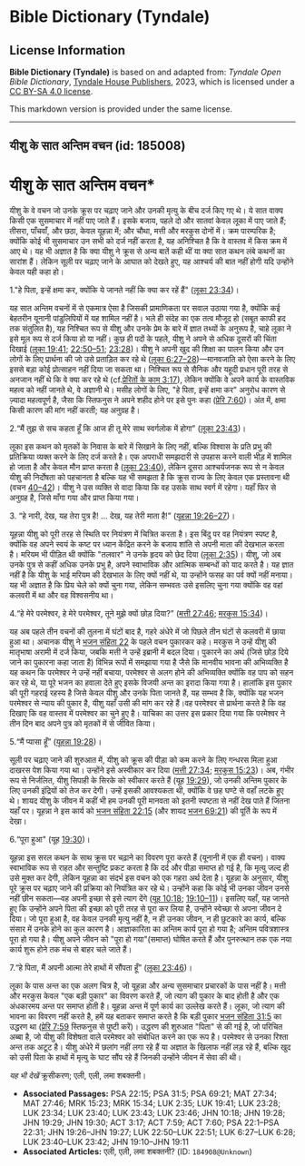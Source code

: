 # Bible Dictionary (Tyndale)

## License Information

**Bible Dictionary (Tyndale)** is based on and adapted from: _Tyndale Open Bible Dictionary_, [Tyndale House Publishers](https://tyndaleopenresources.com/), 2023, which is licensed under a [CC BY-SA 4.0 license](https://creativecommons.org/licenses/by-sa/4.0/legalcode.en).

This markdown version is provided under the same license.



--------------------------------

## यीशु के सात अन्तिम वचन (id: 185008)

यीशु के सात अन्तिम वचन\*
========================

यीशु के वे वचन जो उनके क्रूस पर चढ़ाए जाने और उनकी मृत्यु के बीच दर्ज किए गए थे। ये सात वाक्य किसी एक सुसमाचार में नहीं पाए जाते हैं। इसके बजाय, पहले दो और सातवां केवल लूका में पाए जाते हैं; तीसरा, पाँचवाँ, और छठा, केवल यूहन्ना में; और चौथा, मत्ती और मरकुस दोनों में। क्रम पारम्परिक है; क्योंकि कोई भी सुसमाचार उन सभी को दर्ज नहीं करता है, यह अनिश्चित है कि वे वास्तव में किस क्रम में आए थे। यह भी अज्ञात है कि क्या यीशु ने क्रूस से अन्य बातें कही थीं या क्या सात कथन लंबे कथनों का सारांश हैं। लेकिन सूली पर चढ़ाए जाने के आघात को देखते हुए, यह आश्चर्य की बात नहीं होगी यदि उन्होंने केवल यही कहा हो।

1\."हे पिता, इन्हें क्षमा कर, क्योंकि ये जानते नहीं कि क्या कर रहें हैं" ([लूका 23:34](https://ref.ly/Luke23:34))।

यह सात अन्तिम वचनों में से एकमात्र ऐसा है जिसकी प्रामाणिकता पर सवाल उठाया गया है, क्योंकि कई बेहतरीन यूनानी पांडुलिपियों में यह शामिल नहीं है। भले ही संदेह का एक तत्व मौजूद हो (सबूत काफी हद तक संतुलित है), यह निश्चित रूप से यीशु और उनके प्रेम के बारे में ज्ञात तथ्यों के अनुरूप है, चाहे लूका ने इसे मूल रूप से दर्ज किया हो या नहीं। कुछ ही पदों के पहले, यीशु ने अपने से अधिक दूसरों की चिंता दिखाई ([लूका 19:41](https://ref.ly/Luke19:41); [22:50–51](https://ref.ly/Luke22:50-Luke22:51); [23:28](https://ref.ly/Luke23:28))। यीशु ने अपनी खुद की शिक्षा का पालन किया और उन लोगों के लिए प्रार्थना की जो उसे प्रताड़ित कर रहे थे ([लूका 6:27–28](https://ref.ly/Luke6:27-Luke6:28))—मानवजाति को ऐसा करने के लिए इससे बड़ा कोई प्रोत्साहन नहीं दिया जा सकता था। निश्चित रूप से सैनिक और यहूदी प्रधान पूरी तरह से अनजान नहीं थे कि वे क्या कर रहे थे (cf.[प्रेरितों के काम 3:17](https://ref.ly/Acts3:17)), लेकिन क्योंकि वे अपने कार्य के वास्तविक महत्व को नहीं जानते थे, वे अज्ञानी थे। मसीह लोगों के लिए, "हे पिता, इन्हें क्षमा कर" अनुरोध कारण से ज़्यादा महत्वपूर्ण है, जैसा कि स्तिफनुस ने अपने शहीद होने पर इसे पुनः कहा ([प्रेरि 7:60](https://ref.ly/Acts7:60))। अंत में, क्षमा किसी कारण की मांग नहीं करती; यह अनुग्रह है।

2\.“मैं तुझ से सच कहता हूँ कि आज ही तू मेरे साथ स्वर्गलोक में होगा” ([लूका 23:43](https://ref.ly/Luke23:43))।

लूका इस कथन को मृतकों के निवास के बारे में सिखाने के लिए नहीं, बल्कि विश्वास के प्रति प्रभु की प्रतिक्रिया व्यक्त करने के लिए दर्ज करते है। एक अपराधी समझदारी से उपहास करने वाली भीड़ में शामिल हो जाता है और केवल मौन प्राप्त करता है ([लूका 23:40](https://ref.ly/Luke23:40)), लेकिन दूसरा आश्चर्यजनक रूप से न केवल यीशु की निर्दोषता को पहचानता है बल्कि यह भी समझता है कि क्रूस राज्य के लिए केवल एक प्रस्तावना थी (वचन [40–42](https://ref.ly/Luke23:40-Luke23:42))। यीशु ने उस व्यक्ति से वादा किया कि वह उसके साथ स्वर्ग में रहेगा। यहाँ फिर से अनुग्रह है, जिसे माँगा गया और प्राप्त किया गया।

3\. “हे नारी, देख, यह तेरा पुत्र है! … देख, यह तेरी माता है!” ([यूहन्ना 19:26–27](https://ref.ly/John19:26-John19:27))।

यूहन्ना यीशु को पूरी तरह से स्थिति पर नियंत्रण में चित्रित करता है। इस बिंदु पर वह नियंत्रण स्पष्ट है, क्योंकि वह अपने स्वयं के कष्ट पर ध्यान केंद्रित करने के बजाय शांति से अपनी माता की देखभाल करता है। मरियम भी पीड़ित थी क्योंकि "तलवार" ने उनके हृदय को छेद दिया ([लूका 2:35](https://ref.ly/Luke2:35))। यीशु, जो अब उनके पुत्र से कहीं अधिक उनके प्रभु है, अपने स्वाभाविक और आत्मिक सम्बन्धों को याद करते है। यह ज्ञात नहीं है कि यीशु के भाई मरियम की देखभाल के लिए क्यों नहीं थे, या उन्होंने फसह का पर्व क्यों नहीं मनाया। यह भी अज्ञात है कि प्रिय चेले को क्यों चुना गया, लेकिन सम्भवतः उसे इसलिए चुना गया क्योंकि वह वहां कलवरी में था और वह विश्वसनीय था।

4\.“हे मेरे परमेश्वर, हे मेरे परमेश्वर, तूने मुझे क्यों छोड़ दिया?” ([मत्ती 27:46](https://ref.ly/Matt27:46); [मरकुस 15:34](https://ref.ly/Mark15:34))।

यह अब पहले तीन वचनों की तुलना में घंटों बाद है, गहरे अंधेरे में जो पिछले तीन घंटों से कलवरी में छाया हुआ था। अचानक यीशु ने [भजन संहिता 22](https://ref.ly/Ps22:1-Ps22:31) के पहले वचन पुकारकर कहे। मरकुस ने उन्हें यीशु की मातृभाषा अरामी में दर्ज किया, जबकि मत्ती ने उन्हें इब्रानी में बदल दिया। पुकारने का अर्थ (जिसे छोड़ दिये जाने का पुकारना कहा जाता है) विभिन्न रूपों में समझाया गया है जैसे कि मानवीय भावना की अभिव्यक्ति है यह कथन कि परमेश्वर ने उन्हें नहीं बचाया, परमेश्वर से अलग होने की अभिव्यक्ति क्योंकि वह पाप को सहन कर रहे थे, या पूरे भजन का हवाला देते हुए इसके विजयी अन्त का इरादा किया गया है। हालांकि इस पुकार की पूरी गहराई रहस्य है जिसे केवल यीशु और उनके पिता जानते हैं, यह सम्भव है कि, क्योंकि यह भजन परमेश्वर से न्याय की पुकार है, यीशु यहाँ उसी की मांग कर रहे हैं।वह परमेश्वर से प्रार्थना करते है कि वह दिखाए कि वह वास्तव में परमेश्वर का चुने हुए है। याचिका का उत्तर इस प्रकार दिया गया कि परमेश्वर ने तीन दिन बाद अपने पुत्र को मृतकों में से जीवित किया।

5\.“मैं प्यासा हूँ” ([यूहन्ना 19:28](https://ref.ly/John19:28))।

सूली पर चढ़ाए जाने की शुरुआत में, यीशु को क्रूस की पीड़ा को कम करने के लिए गन्धरस मिला हुआ दाखरस पेश किया गया था। उन्होंने इसे अस्वीकार कर दिया ([मत्ती 27:34](https://ref.ly/Matt27:34); [मरकुस 15:23](https://ref.ly/Mark15:23))। अब, गंभीर रूप से निर्जलित, यीशु सिपाही के सिरके को स्वीकार करते हैं (यूह [19:29](https://ref.ly/John19:29)), जो उनकी अन्तिम पुकार के लिए उनकी इंद्रियों को तेज कर देगी। उन्हें इसकी आवश्यकता थी, क्योंकि वे छह घण्टे से वहाँ लटके हुए थे। शायद यीशु के जीवन में कहीं भी हम उनकी पूरी मानवता को इतनी स्पष्टता से नहीं देख पाते हैं जितना यहाँ पर। यूहन्ना ने इस कार्य को [भजन संहिता 22:15](https://ref.ly/Ps22:15) (और शायद [भजन 69:21](https://ref.ly/Ps69:21)) की पूर्ति के रूप में देखा।

6\.“पूरा हुआ" (यूह [19:30](https://ref.ly/John19:30))। 

यूहन्ना इस सरल कथन के साथ क्रूस पर चढ़ाने का विवरण पूरा करते हैं (यूनानी में एक ही वचन)। वाक्य स्वाभाविक रूप से राहत और सन्तुष्टि प्रकट करता है कि दर्द और पीड़ा समाप्त हो गई है, कि मृत्यु जल्द ही उसे मुक्त कर देगी, लेकिन यूहन्ना का संदर्भ इस वचन को एक गहरा अर्थ देता है। यूहन्ना के अनुसार, यीशु पूरे क्रूस पर चढ़ाए जाने की प्रक्रिया को नियंत्रित कर रहे थे। उन्होंने कहा कि कोई भी उनका जीवन उनसे नहीं छीन सकता—वह अपनी इच्छा से इसे त्याग देंगे ([यूह 10:18](https://ref.ly/John10:18); [19:10–11](https://ref.ly/John19:10-John19:11))। इसलिए यहाँ, यह जानते हुए कि उन्होंने अपने पिता की इच्छा को पूरी तरह से पूरा कर लिया है, उन्होंने स्वेच्छा से अपना जीवन दे दिया। जो पूरा हुआ है, वह केवल उनकी मृत्यु नहीं है, न ही उनका जीवन, न ही छुटकारे का कार्य, बल्कि संसार में उनके होने का कुल कारण है। आज्ञाकारिता का अन्तिम कार्य पूरा हो गया है; अन्तिम पवित्रशास्त्र पूरा हो गया है। यीशु अपने जीवन को "पूरा हो गया"(समाप्त) घोषित करते हैं और पुनरुत्थान तक एक नया कार्य शुरू होने तक मंच से बाहर चले जाते हैं।

7\.“हे पिता, मैं अपनी आत्मा तेरे हाथों में सौंपता हूँ” ([लूका 23:46](https://ref.ly/Luke23:46))।

लूका के पास अन्त का एक अलग चित्र है, जो यूहन्ना और अन्य सुसमाचार प्रचारकों के पास नहीं है। मत्ती और मरकुस केवल "एक बड़ी पुकार" का विवरण करते हैं, जो त्याग की पुकार के बाद होती है और एक अंधकारमय अन्त पर समाप्त होती है। यूहन्ना अन्त में पूर्ण कार्य का उल्लेख करते हैं। लूका, जो त्याग की भावना का विवरण नहीं करते है, हमें यह बताकर समाप्त करते है कि बड़ी पुकार [भजन संहिता 31:5](https://ref.ly/Ps31:5) का उद्धरण था ([प्रेरि 7:59](https://ref.ly/Acts7:59) स्तिफनुस से पुष्टी करें)। उद्धरण की शुरुआत "पिता" से की गई है, जो परिचित अब्बा है, जो यीशु की विशेषता वाले परमेश्वर को संबोधित करने का एक रूप है। परमेश्वर से उनका रिश्ता अन्त तक अटूट है। यीशु अंधेरे में छलांग नहीं लगा रहे हैं या अज्ञात के खिलाफ नहीं लड़ रहे हैं, बल्कि खुद को उसी पिता के हाथों में मृत्यु के घाट सौंप रहे हैं जिनकी उन्होंने जीवन में सेवा की थी।

*यह भी देखें* क्रूसीकरण; एली, एली, लमा शबक्तनी।

* **Associated Passages:** PSA 22:15; PSA 31:5; PSA 69:21; MAT 27:34; MAT 27:46; MRK 15:23; MRK 15:34; LUK 2:35; LUK 19:41; LUK 23:28; LUK 23:34; LUK 23:40; LUK 23:43; LUK 23:46; JHN 10:18; JHN 19:28; JHN 19:29; JHN 19:30; ACT 3:17; ACT 7:59; ACT 7:60; PSA 22:1–PSA 22:31; JHN 19:26–JHN 19:27; LUK 22:50–LUK 22:51; LUK 6:27–LUK 6:28; LUK 23:40–LUK 23:42; JHN 19:10–JHN 19:11
* **Associated Articles:** एली, एली, लमा शबक्तनी? (ID: `184908@Unknown`)

